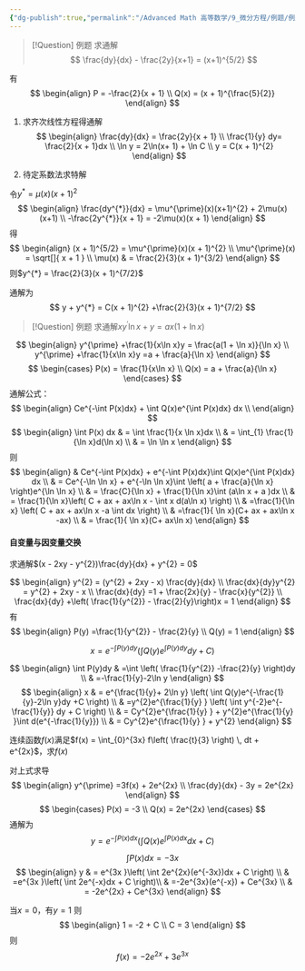 ```yaml
---
{"dg-publish":true,"permalink":"/Advanced Math 高等数学/9_微分方程/例题/例题：一阶线性微分方程/","tags":["高数","微积分","例题"]}
---
```



> [!Question] 例题
> 求通解
> $$
> \frac{dy}{dx} - \frac{2y}{x+1} = (x+1)^{5/2}
> $$



有
$$
\begin{align}
P = -\frac{2}{x + 1} \\
Q(x) = (x + 1)^{\frac{5}{2}}
\end{align}
$$

1. 求齐次线性方程得通解
$$
\begin{align}
\frac{dy}{dx} = \frac{2y}{x + 1} \\
\frac{1}{y}  dy= \frac{2}{x + 1}dx \\
\ln y = 2\ln(x+ 1) + \ln C \\
y = C(x + 1)^{2}
\end{align}
$$

2. 待定系数法求特解

令$y^{*} = \mu(x)(x+1)^{2}$
$$
\begin{align}
\frac{dy^{*}}{dx} = \mu^{\prime}(x)(x+1)^{2} + 2\mu(x)(x+1) \\
-\frac{2y^{*}}{x + 1} = -2\mu(x)(x + 1) 
\end{align}
$$
得
$$
\begin{align}
(x + 1)^{5/2} = \mu^{\prime}(x)(x + 1)^{2}  \\
\mu^{\prime}(x) = \sqrt[]{ x + 1 } \\
\mu(x) & = \frac{2}{3}(x + 1)^{3/2} 
\end{align}
$$
则$y^{*} = \frac{2}{3}(x + 1)^{7/2}$

通解为
$$
y + y^{*} = C(x + 1)^{2} +\frac{2}{3}(x + 1)^{7/2} 
$$

> [!Question] 例题
> 求通解$xy^{\prime}\ln x + y = ax(1 + \ln x)$

$$
\begin{align}
y^{\prime} +\frac{1}{x\ln x}y = \frac{a(1  + \ln x)}{\ln x}  \\
y^{\prime} +\frac{1}{x\ln x}y =a + \frac{a}{\ln x}
\end{align}
$$
$$
\begin{cases}
P(x) = \frac{1}{x\ln x} \\
Q(x) = a + \frac{a}{\ln x}
\end{cases}
$$
通解公式：
$$
\begin{align}
Ce^{-\int P(x)dx} + \int Q(x)e^{\int P(x)dx} dx \\
\end{align}
$$
$$
\begin{align}
\int P(x) dx  &  = \int \frac{1}{x \ln x}dx \\
 & = \int_{1}  \frac{1}{\ln x}d(\ln x) \\
 & = \ln \ln x
\end{align}
$$
则
$$
\begin{align}
 & Ce^{-\int P(x)dx} + e^{-\int P(x)dx}\int Q(x)e^{\int P(x)dx} dx  \\
 & =  Ce^{-\ln \ln x} + e^{-\ln \ln x}\int \left( a + \frac{a}{\ln x} \right)e^{\ln \ln x} \\
 & = \frac{C}{\ln x} + \frac{1}{\ln x}\int (a\ln x + a )dx \\
 & = \frac{1}{\ln x}\left( C + ax + ax\ln x - \int x d(a\ln x) \right) \\
 & =\frac{1}{\ln x} \left( C + ax + ax\ln x -a \int dx \right) \\
 & =\frac{1}{ \ln x}(C+ ax + ax\ln x -ax) \\
 & = \frac{1}{ \ln x}(C+ ax\ln x)
\end{align}
$$

#### 自变量与因变量交换
求通解$(x - 2xy - y^{2})\frac{dy}{dx} + y^{2} = 0$

$$
\begin{align}
y^{2} = (y^{2} + 2xy - x) \frac{dy}{dx} \\
\frac{dx}{dy}y^{2} = y^{2} + 2xy - x \\
\frac{dx}{dy} =1 + \frac{2x}{y} - \frac{x}{y^{2}} \\
\frac{dx}{dy} +\left( \frac{1}{y^{2}}  - \frac{2}{y}\right)x = 1
\end{align}
$$
有
$$
\begin{align}
P(y) =\frac{1}{y^{2}} - \frac{2}{y} \\
Q(y) = 1
\end{align}
$$


$$
x = e^{-\int P(y) dy}\left( \int Q(y)e^{\int P(y)dy} dy + C \right)
$$

$$
\begin{align}
\int P(y)dy  & =\int \left( \frac{1}{y^{2}} -\frac{2}{y} \right)dy \\
 & =-\frac{1}{y}-2\ln y
\end{align}
$$
$$
\begin{align}
x   & = e^{\frac{1}{y}+ 2\ln y} \left( \int Q(y)e^{-\frac{1}{y}-2\ln y}dy  +C \right)  \\
 & =y^{2}e^{\frac{1}{y} } \left( \int y^{-2}e^{-\frac{1}{y}} dy + C \right) \\
 & = Cy^{2}e^{\frac{1}{y} } + y^{2}e^{\frac{1}{y} }\int  d(e^{-\frac{1}{y}}) \\
 & = Cy^{2}e^{\frac{1}{y} } + y^{2}
\end{align}
$$

连续函数$f(x)$满足$f(x) = \int_{0}^{3x} f\left( \frac{t}{3} \right) \, dt + e^{2x}$，求$f(x)$

对上式求导
$$
\begin{align}
y^{\prime} =3f(x) + 2e^{2x} \\
\frac{dy}{dx} - 3y = 2e^{2x}
\end{align}
$$
$$
\begin{cases}
P(x) = -3 \\
Q(x) = 2e^{2x}
\end{cases}
$$
通解为
$$
y  = e^{- \int P(x)dx}\left( \int Q(x)e^{\int P(x)dx}dx + C \right)
$$

$$
\int P(x)dx = -3x
$$
$$
\begin{align}
y  & = e^{3x }\left( \int 2e^{2x}(e^{-3x})dx + C \right) \\
 & =e^{3x }\left( \int 2e^{-x}dx + C  \right)\\
 & =-2e^{3x}(e^{-x}) + Ce^{3x} \\
 & = -2e^{2x} + Ce^{3x}
\end{align}
$$

当$x=0$，有$y = 1$
则
$$
\begin{align}
1 = -2 + C \\
C = 3
\end{align}
$$
则
$$
f(x) = -2e^{2x} + 3e^{3x}
$$